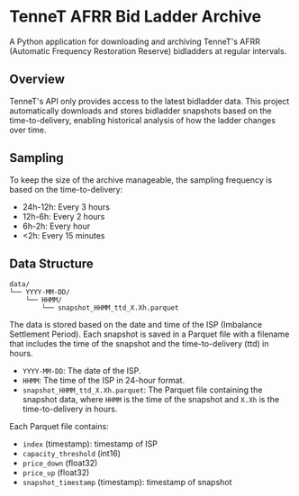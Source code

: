 # TenneT AFRR Bid Ladder Archive

A Python application for downloading and archiving TenneT's AFRR (Automatic Frequency Restoration Reserve) bidladders at regular intervals.

## Overview

TenneT's API only provides access to the latest bidladder data. This project automatically downloads and stores bidladder snapshots based on the time-to-delivery, enabling historical analysis of how the ladder changes over time.

## Sampling
To keep the size of the archive manageable, the sampling frequency is based on the time-to-delivery:

- 24h-12h: Every 3 hours
- 12h-6h: Every 2 hours
- 6h-2h: Every hour
- <2h: Every 15 minutes

## Data Structure
```
data/
└── YYYY-MM-DD/
    └── HHMM/
        └── snapshot_HHMM_ttd_X.Xh.parquet
```

The data is stored based on the date and time of the ISP (Imbalance Settlement Period). Each snapshot is saved in a Parquet file with a filename that includes the time of the snapshot and the time-to-delivery (ttd) in hours.

- `YYYY-MM-DD`: The date of the ISP.
- `HHMM`: The time of the ISP in 24-hour format.
- `snapshot_HHMM_ttd_X.Xh.parquet`: The Parquet file containing the snapshot data, where `HHMM` is the time of the snapshot and `X.Xh` is the time-to-delivery in hours.

Each Parquet file contains:

- `index` (timestamp): timestamp of ISP
- `capacity_threshold` (int16)
- `price_down` (float32)
- `price_up` (float32)
- `snapshot_timestamp` (timestamp): timestamp of snapshot
